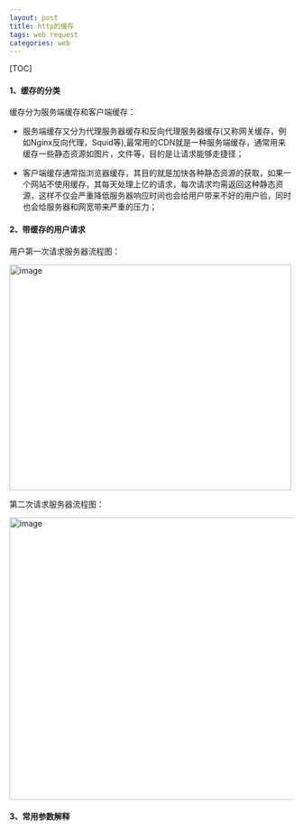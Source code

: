 ```yaml
---
layout: post
title: http的缓存
tags: web request
categories: web
---     
```

 
[TOC]

  
#### 1、缓存的分类   
 
缓存分为服务端缓存和客户端缓存：      

* 服务端缓存又分为代理服务器缓存和反向代理服务器缓存(又称网关缓存，例如Nginx反向代理，Squid等),最常用的CDN就是一种服务端缓存，通常用来缓存一些静态资源如图片，文件等，目的是让请求能够走捷径；      

* 客户端缓存通常指浏览器缓存，其目的就是加快各种静态资源的获取，如果一个网站不使用缓存，其每天处理上亿的请求，每次请求均需返回这种静态资源，这样不仅会严重降低服务器响应时间也会给用户带来不好的用户验，同时也会给服务器和网宽带来严重的压力；       

#### 2、带缓存的用户请求     

用户第一次请求服务器流程图：      

<img src="https://zy123a.github.io/zy-blog/images/web/firstRequest.jpg" width="500" height="400" alt="image"/>      

第二次请求服务器流程图：     

<img src="https://zy123a.github.io/zy-blog/images/web/twoRequest.png" width="600" height="500" alt="image"/>  

#### 3、常用参数解释   
 

